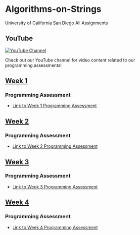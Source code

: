 # Algorithms-on-Strings

University of California San Diego All Assignments

## YouTube

[![YouTube Channel](youtube_button_image.jpg)](https://www.youtube.com/07Sushant.)

Check out our YouTube channel for video content related to our programming assessments!

## [Week 1](/Dynamic%20Programming,%20Greedy%20Algorithms/Week%201/Week%201/Week%201.md)

### Programming Assessment
- [Link to Week 1 Programming Assessment](Week%201/)

## [Week 2](/Dynamic%20Programming,%20Greedy%20Algorithms/Week%201/Week%202/)

### Programming Assessment
- [Link to Week 2 Programming Assessment](Week%202/)

## [Week 3](Week%203/)

### Programming Assessment
- [Link to Week 3 Programming Assessment](Week%203/)

## [Week 4](Week%204/)

### Programming Assessment
- [Link to Week 4 Programming Assessment](Week%204/)
